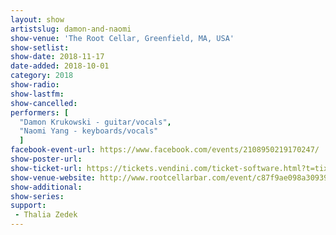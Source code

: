 ```yaml
---
layout: show
artistslug: damon-and-naomi
show-venue: '​The Root Cellar, Greenfield, MA, USA'
show-setlist:
show-date: 2018-11-17
date-added: 2018-10-01
category: 2018
show-radio: 
show-lastfm: 
show-cancelled: 
performers: [
  "Damon Krukowski - guitar/vocals",
  "Naomi Yang - keyboards/vocals"
  ]
facebook-event-url: https://www.facebook.com/events/2108950219170247/
show-poster-url: 
show-ticket-url: https://tickets.vendini.com/ticket-software.html?t=tix&e=c87f9ae098a30939b0c497a772ba054b&vqitq=7a5bcb83-9a65-4976-852f-c7ad4358b5f5&vqitp=4d993099-9591-4b14-9902-2e9d9096a86b&vqitts=1538432092&vqitc=vendini&vqite=itl&vqitrt=Safetynet&vqith=54cc9a78d8f92e121fd77512e08751ea
show-venue-website: http://www.rootcellarbar.com/event/c87f9ae098a30939b0c497a772ba054b
show-additional:
show-series: 
support:
 - Thalia Zedek
---
```



